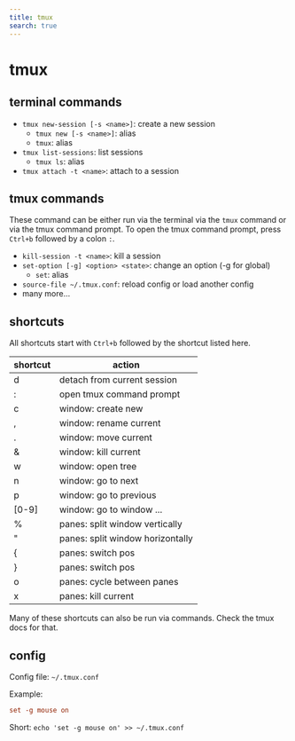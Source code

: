```yaml
---
title: tmux
search: true
---
```


# tmux

## terminal commands

- `tmux new-session [-s <name>]`: create a new session
  - `tmux new [-s <name>]`: alias
  - `tmux`: alias
- `tmux list-sessions`: list sessions
  - `tmux ls`: alias
- `tmux attach -t <name>`: attach to a session

## tmux commands

These command can be either run via the terminal via the `tmux` command or via the tmux command prompt. To open the tmux command prompt, press `Ctrl+b` followed by a colon `:`.

- `kill-session -t <name>`: kill a session
- `set-option [-g] <option> <state>`: change an option (-g for global)
  - `set`: alias
- `source-file ~/.tmux.conf`: reload config or load another config
- many more...

## shortcuts

All shortcuts start with `Ctrl+b` followed by the shortcut listed here.

| shortcut | action                           |
| -------- | -------------------------------- |
| d        | detach from current session      |
|:        | open tmux command prompt         |
| c        | window: create new               |
| ,        | window: rename current           |
| .        | window: move current             |
| &        | window: kill current             |
| w        | window: open tree                |
| n        | window: go to next               |
| p        | window: go to previous           |
| \[0-9\]  | window: go to window ...         |
| %        | panes: split window vertically   |
| "        | panes: split window horizontally |
| {        | panes: switch pos                |
| }        | panes: switch pos                |
| o        | panes: cycle between panes       |
| x        | panes: kill current              |

Many of these shortcuts can also be run via commands. Check the tmux docs for that.

## config

Config file: `~/.tmux.conf`

Example:

```conf
set -g mouse on
```

Short: `echo 'set -g mouse on' >> ~/.tmux.conf`
